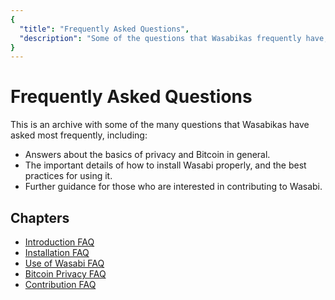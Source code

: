 ```yaml
---
{
  "title": "Frequently Asked Questions",
  "description": "Some of the questions that Wasabikas frequently have, with answers for easy reference. This is the Wasabi documentation, an archive of knowledge about the open-source, non-custodial and privacy-focused Bitcoin wallet for desktop."
}
---
```


# Frequently Asked Questions

This is an archive with some of the many questions that Wasabikas have asked most frequently, including:

- Answers about the basics of privacy and Bitcoin in general.
- The important details of how to install Wasabi properly, and the best practices for using it.
- Further guidance for those who are interested in contributing to Wasabi.

## Chapters

- [Introduction FAQ](/FAQ/FAQ-Introduction.md)
- [Installation FAQ](/FAQ/FAQ-Installation.md)
- [Use of Wasabi FAQ](/FAQ/FAQ-UseWasabi.md)
- [Bitcoin Privacy FAQ](/FAQ/FAQ-GeneralBitcoinPrivacy.md)
- [Contribution FAQ](/FAQ/FAQ-Contribution.md)
